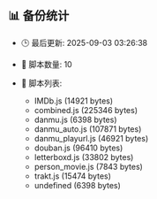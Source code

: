 ## 📊 备份统计

- 🕒 最后更新: 2025-09-03 03:26:38
- 📁 脚本数量: 10
- 📄 脚本列表:

  - IMDb.js (14921 bytes)
  - combined.js (225346 bytes)
  - danmu.js (6398 bytes)
  - danmu_auto.js (107871 bytes)
  - danmu_playurl.js (46921 bytes)
  - douban.js (96410 bytes)
  - letterboxd.js (33802 bytes)
  - person_movie.js (7843 bytes)
  - trakt.js (15474 bytes)
  - undefined (6398 bytes)
